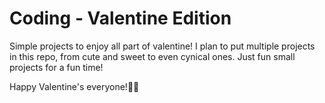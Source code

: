 # Coding - Valentine Edition

Simple projects to enjoy all part of valentine! I plan to put multiple projects in this repo, from cute and sweet to even cynical ones. Just fun small projects for a fun time!

Happy Valentine's everyone!🩷🩷
